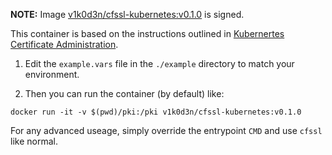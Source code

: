 **NOTE:** Image [v1k0d3n/cfssl-kubernetes:v0.1.0](https://hub.docker.com/r/v1k0d3n/cfssl-kubernetes/tags/) is signed.

This container is based on the instructions outlined in [Kubernertes Certificate Administration](https://kubernetes.io/docs/concepts/cluster-administration/certificates/).

1. Edit the `example.vars` file in the `./example` directory to match your environment.

2. Then you can run the container (by default) like:
```
docker run -it -v $(pwd)/pki:/pki v1k0d3n/cfssl-kubernetes:v0.1.0
```

For any advanced useage, simply override the entrypoint `CMD` and use `cfssl` like normal.

